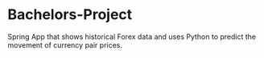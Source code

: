 # Bachelors-Project
Spring App that shows historical Forex data and uses Python to predict the movement of currency pair prices.
